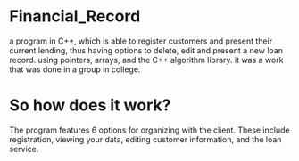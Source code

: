 # Financial_Record
a program in C++, which is able to register customers and present their current lending, thus having options to delete, edit and present a new loan record. using pointers, arrays, and the C++ algorithm library. it was a work that was done in a group in college.

# So how does it work?
The program features 6 options for organizing with the client. These include registration, viewing your data, editing customer information, and the loan service. 
